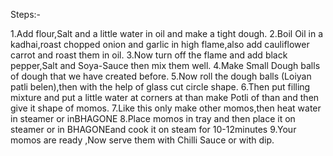 Steps:-

1.Add flour,Salt and a little water in oil and make a tight dough.
2.Boil Oil in a kadhai,roast chopped onion and garlic in high flame,also add cauliflower carrot and roast them in oil.
3.Now turn off the flame and add black pepper,Salt and Soya-Sauce then mix them well.
4.Make Small Dough balls of dough that we have created before.
5.Now roll the dough balls (Loiyan patli belen),then with the help of glass cut circle shape.
6.Then put filling mixture and put a little water at corners at than make Potli of than and then give it shape of momos.
7.Like this only make other momos,then heat water in steamer or inBHAGONE
8.Place momos in tray and then place it on steamer or in BHAGONEand cook it on steam for 10-12minutes
9.Your momos are ready ,Now serve them with Chilli Sauce or with dip.
